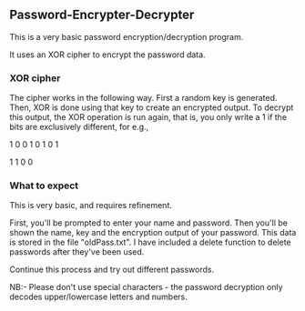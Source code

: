 ## Password-Encrypter-Decrypter

This is a very basic password encryption/decryption program.

It uses an XOR cipher to encrypt the password data.

### XOR cipher

The cipher works in the following way. First a random key is generated. Then, XOR is done using that key to create
an encrypted output. To decrypt this output, the XOR operation is run again, that is, you only write a 1 if the
bits are exclusively different, for e.g.,

   1 0 0 1
   0 1 0 1
   
   1 1 0 0


### What to expect

This is very basic, and requires refinement.

First, you'll be prompted to enter your name and password. Then you'll be shown the name, key and the encryption output
of your password. This data is stored in the file "oldPass.txt". I have included a delete function to delete passwords
after they've been used.

Continue this process and try out different passwords.

NB:- Please don't use special characters - the password decryption only decodes upper/lowercase letters and numbers.
